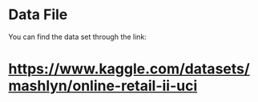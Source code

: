 # Data File
You can find the data set through the link:
# https://www.kaggle.com/datasets/mashlyn/online-retail-ii-uci
